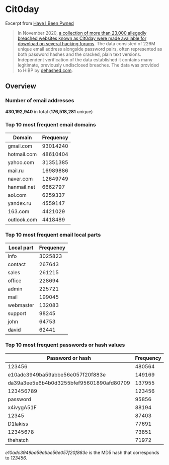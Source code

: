 # Cit0day

Excerpt from [Have I Been Pwned](https://haveibeenpwned.com/PwnedWebsites#Cit0day)

> In November 2020, [a collection of more than 23,000 allegedly breached websites known as Cit0day were made available for download on several hacking forums](https://www.troyhunt.com/inside-the-cit0day-breach-collection). The data consisted of 226M unique email address alongside password pairs, often represented as both password hashes and the cracked, plain text versions. Independent verification of the data established it contains many legitimate, previously undisclosed breaches. The data was provided to HIBP by [dehashed.com](https://dehashed.com/).

## Overview

### Number of email addresses

**430,192,940** in total (**176,518,281** unique)

### Top 10 most frequent email domains

| Domain | Frequency |
| ------ | --------- |
|gmail.com|93014240|
|hotmail.com|48610404|
|yahoo.com|31351385|
|mail.ru|16989886|
|naver.com|12649749|
|hanmail.net|6662797|
|aol.com|6259337|
|yandex.ru|4559147|
|163.com|4421029|
|outlook.com|4418489|

### Top 10 most frequent email local parts

| Local part | Frequency |
| ---------- | --------- |
|info|3025823|
|contact|267643|
|sales|261215|
|office|228694|
|admin|225721|
|mail|199045|
|webmaster|132083|
|support|98245|
|john|64753|
|david|62441|

### Top 10 most frequent passwords or hash values

| Password or hash | Frequency |
| ---------------- | --------- |
|123456|480564|
|e10adc3949ba59abbe56e057f20f883e|149169|
|da39a3ee5e6b4b0d3255bfef95601890afd80709|137955|
|123456789|123456|
|password|95856|
|x4ivygA51F|88194|
|12345|87403|
|D1lakiss|77691|
|12345678|73851|
|thehatch|71972|

*e10adc3949ba59abbe56e057f20f883e* is the MD5 hash that corresponds to *123456*.

